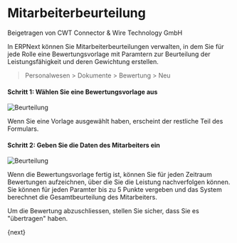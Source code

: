 <!-- add-breadcrumbs -->
# Mitarbeiterbeurteilung
<span class="text-muted contributed-by">Beigetragen von CWT Connector & Wire Technology GmbH</span>

In ERPNext können Sie Mitarbeiterbeurteilungen verwalten, in dem Sie für jede Rolle eine Bewertungsvorlage mit Paramtern zur Beurteilung der Leistungsfähigkeit und deren Gewichtung erstellen.

> Personalwesen > Dokumente > Bewertung > Neu

#### Schritt 1: Wählen Sie eine Bewertungsvorlage aus

<img class="screenshot" alt="Beurteilung" src="/docs/assets/img/human-resources/appraisal.png">

Wenn Sie eine Vorlage ausgewählt haben, erscheint der restliche Teil des Formulars.

#### Schritt 2: Geben Sie die Daten des Mitarbeiters ein

<img class="screenshot" alt="Beurteilung" src="/docs/assets/img/human-resources/appraisal-employee.png">

Wenn die Bewertungsvorlage fertig ist, können Sie für jeden Zeitraum Bewertungen aufzeichnen, über die Sie die Leistung nachverfolgen können. Sie können für jeden Paramter bis zu 5 Punkte vergeben und das System berechnet die Gesamtbeurteilung des Mitarbeiters.

Um die Bewertung abzuschliessen, stellen Sie sicher, dass Sie es "übertragen" haben.

{next}
